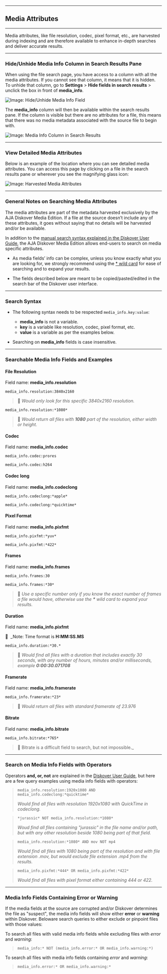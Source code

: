 ___
## Media Attributes
___

Media attributes, like file resolution, codec, pixel format, etc., are harvested during indexing and are therefore available to enhance in-depth searches and deliver accurate results.

___
### Hide/Unhide Media Info Column in Search Results Pane

When using the file search page, you have access to a column with all the media attributes. If you cannot see that column, it means that it is hidden. To unhide that column, go to  **Settings**  >  **Hide fields in search results**  > unclick the box in front of  **media_info**.

![Image: Hide/Unhide Media Info Field](images/image_aja_edition_mediainfo_hide_unhide_column.png)

The  **media_info** column will then be available within the search results pane. If the column is visible but there are no attributes for a file, this means that there was no media metadata associated with the source file to begin with.

![Image: Media Info Column in Search Results](images/image_aja_edition_mediainfo_column_in_search_results_pane.png)

___
### View Detailed Media Attributes

Below is an example of the location where you can see detailed media attributes. You can access this page by clicking on a file in the search results pane or wherever you see the magnifying glass icon:

![Image: Harvested Media Attributes](images/image_aja_edition_media_info_file_attributes.png)

___
### General Notes on Searching Media Attributes

The media attributes are part of the metadata harvested exclusively by the AJA Diskover Media Edition. If a file at the source doesn’t include any of these attributes, it goes without saying that no details will be harvested and/or be available.

In addition to the [manual search syntax explained in the Diskover User Guide](https://docs.diskoverdata.com/diskover_user_guide/#search_syntax), the AJA Diskover Media Edition allows end-users to search on media specific attributes.

- As media fields’ info can be complex, unless you know exactly what you are looking for, we strongly recommend using the [* wild card](https://docs.diskoverdata.com/diskover_user_guide/#wild-card) for ease of searching and to expand your results.

- The fields described below are meant to be copied/pasted/edited in the search bar of the Diskover user interface.

___
### Search Syntax

- The following syntax needs to be respected `media_info.key:value`:
    * **media_info** is not a variable.
    * **key** is a variable like resolution, codec, pixel format, etc.
    * **value** is a variable as per the examples below.

- Searching on **media_info** fields is case insensitive.

___
### Searchable Media Info Fields and Examples

#### File Resolution
Field name: **media_info.resolution**

```
media_info.resolution:3840x2160
```
> 🔎 _Would only look for this specific 3840x2160 resolution._

```
media_info.resolution:*1080*
``` 
> 🔎 _Would return all files with **1080** part of the resolution, either width or height._

#### Codec
Field name: **media_info.codec**

```
media_info.codec:prores
```

```
media_info.codec:h264
```

#### Codec long
Field name: **media_info.codeclong**
```
media_info.codeclong:*apple*
```

```
media_info.codeclong:*quicktime*
```

#### Pixel Format
Field name: **media_info.pixfmt**

```
media_info.pixfmt:*yuv*
```

```
media_info.pixfmt:*422*
```

#### Frames
Field name: **media_info.frames**

```
media_info.frames:30
```

```
media_info.frames:*30*
```

> 🔎 _Use a specific number only if you know the exact number of frames a file would have, otherwise use the **\*** wild card to expand your results._


#### Duration
Field name: **media_info.pixfmt**

🔆 &nbsp;_Note: Time format is **H:MM:SS.MS**

```
media_info.duration:*30.*
```

> 🔎 _Would find all files with a duration that includes exactly 30 seconds, with any number of hours, minutes and/or milliseconds, example **0:00:30.071708**_

#### Framerate
Field name: **media_info.framerate**

```
media_info.framerate:*23*
```

> 🔎 _Would return all files with standard framerate of 23.976_

#### Bitrate
Field name: **media_info.bitrate**

```
media_info.bitrate:*765*
```

> 🔎 Bitrate is a difficult field to search, but not impossible._

___
### Search on Media Info Fields with Operators
Operators **and, or, not** are explained in the [Diskover User Guide](https://docs.diskoverdata.com/diskover_user_guide/#operators), but here are a few query examples using media info fields with operators:

>`media_info.resolution:1920x1080 AND media_info.codeclong:*quicktime*`
>
>_Would find all files with resolution 1920x1080 with QuickTime in codeclong._
 

>`*jurassic* NOT media_info.resolution:*1080*`
>
>_Woud find all files containing "jurassic" in the file name and/or path, but with any other resolution beside 1080 being part of that field._
 

>`media_info.resolution:*1080* AND mov NOT mp4`
>
>_Would find all files with 1080 being part of the resolution and with file extension .mov, but would exclude file extension .mp4 from the results._
 

>`media_info.pixfmt:*444* OR media_info.pixfmt:*422*`
>
>_Would find all files with pixel format either containing 444 or 422._

___
### Media Info Fields Containing Error or Warning

If the media fields at the source are corrupted and/or Diskover determines the file as "suspect", the media info fields will show either **error** or **warning** within Diskover. Beloware search queries to either exclude or pinpoint files with those values:

To search all files with valid media info fields while excluding files with *error* and *warning*:
>`media_info:* NOT (media_info.error:* OR media_info.warning:*)`

To search all files with media info fields containing *error* and *warning*:
>`media_info.error:* OR media_info.warning:*`
